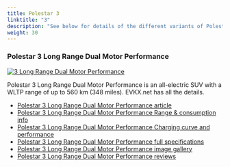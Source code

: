 ```yaml
---
title: Polestar 3
linktitle: "3"
description: "See below for details of the different variants of Polestar 3"
weight: 30
---
```

### Polestar 3 Long Range Dual Motor Performance

<a href="/models/polestar/3/3_long_range_dual_motor_performance/"><img src="https://media.evkx.net/multimedia/models/polestar/3/3_long_range_dual_motor_performance/main_1_st.jpg" class="img-fluid" alt="3 Long Range Dual Motor Performance" ></a>

Polestar 3 Long Range Dual Motor Performance is an all-electric SUV with a WLTP range of up to 560 km (348 miles). EVKX.net has all the details. 

- [Polestar 3 Long Range Dual Motor Performance article](/models/polestar/3/3_long_range_dual_motor_performance/)
- [Polestar 3 Long Range Dual Motor Performance Range & consumption info](/models/polestar/3/3_long_range_dual_motor_performance/rangeandconsumption)
- [Polestar 3 Long Range Dual Motor Performance Charging curve and performance](/models/polestar/3/3_long_range_dual_motor_performance/chargingcurve)
- [Polestar 3 Long Range Dual Motor Performance full specifications](/models/polestar/3/3_long_range_dual_motor_performance/specifications)
- [Polestar 3 Long Range Dual Motor Performance image gallery](/models/polestar/3/3_long_range_dual_motor_performance/gallery)
- [Polestar 3 Long Range Dual Motor Performance reviews](/models/polestar/3/3_long_range_dual_motor_performance/reviews)

